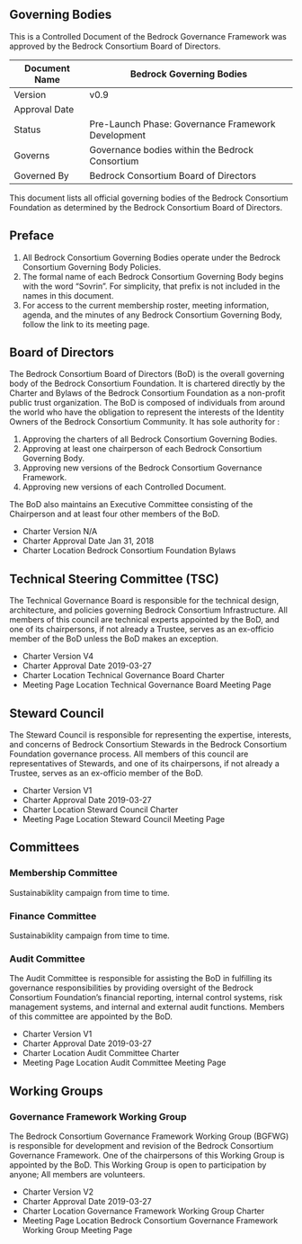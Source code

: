 
## Governing Bodies

This is a Controlled Document of the Bedrock Governance Framework was approved by the Bedrock Consortium Board of Directors.

| Document Name |Bedrock Governing Bodies |
| --- | --- |
| Version | v0.9 |
| Approval Date | |
| Status | Pre-Launch Phase: Governance Framework Development |
| Governs | Governance bodies within the Bedrock Consortium|
| Governed By | Bedrock Consortium Board of Directors |

This document lists all official governing bodies of the Bedrock Consortium Foundation as determined by the Bedrock Consortium Board of Directors.

## Preface

1. All Bedrock Consortium Governing Bodies operate under the Bedrock Consortium Governing Body Policies.
2. The formal name of each Bedrock Consortium Governing Body begins with the word “Sovrin”. For simplicity, that prefix is not included in the names in this document.
3. For access to the current membership roster, meeting information, agenda, and the minutes of any Bedrock Consortium Governing Body, follow the link to its meeting page.

## Board of Directors
The Bedrock Consortium Board of Directors (BoD) is the overall governing body of the Bedrock Consortium Foundation. It is chartered directly by the Charter and Bylaws of the Bedrock Consortium Foundation as a non-profit public trust organization. The BoD is composed of individuals from around the world who have the obligation to represent the interests of the Identity Owners of the Bedrock Consortium Community. It has sole authority for :

1. Approving the charters of all Bedrock Consortium Governing Bodies.
2. Approving at least one chairperson of each Bedrock Consortium Governing Body.
3. Approving new versions of the Bedrock Consortium Governance Framework.
4. Approving new versions of each Controlled Document.

The BoD also maintains an Executive Committee consisting of the Chairperson and at least four other members of the BoD.

* Charter Version N/A
* Charter Approval Date Jan 31, 2018
* Charter Location Bedrock Consortium Foundation Bylaws

## Technical Steering Committee (TSC)
The Technical Governance Board is responsible for the technical design, architecture, and policies governing Bedrock Consortium Infrastructure. All members of this council are technical experts
appointed by the BoD, and one of its chairpersons, if not already a Trustee, serves as an ex-officio member of the BoD unless the BoD makes an exception.

* Charter Version V4
* Charter Approval Date 2019-03-27
* Charter Location Technical Governance Board Charter
* Meeting Page Location Technical Governance Board Meeting Page

## Steward Council
The Steward Council is responsible for representing the expertise, interests, and concerns of Bedrock Consortium Stewards in the Bedrock Consortium Foundation governance process. All members of this council are representatives of Stewards, and one of its chairpersons, if not already a Trustee, serves as an ex-officio member of the BoD.

* Charter Version V1
* Charter Approval Date 2019-03-27
* Charter Location Steward Council Charter
* Meeting Page Location Steward Council Meeting Page

## Committees

### Membership Committee
Sustainabiklity campaign from time to time.



### Finance Committee
Sustainabiklity campaign from time to time.

### Audit Committee
The Audit Committee is responsible for assisting the BoD in fulfilling its governance responsibilities by providing oversight of the Bedrock Consortium Foundation’s financial reporting, internal control systems, risk management systems, and internal and external audit functions. Members of this committee are appointed by the BoD.

* Charter Version V1
* Charter Approval Date 2019-03-27
* Charter Location Audit Committee Charter
* Meeting Page Location Audit Committee Meeting Page

## Working Groups
### Governance Framework Working Group
The Bedrock Consortium Governance Framework Working Group (BGFWG) is responsible for development and revision of the Bedrock Consortium Governance Framework. One of the chairpersons of this Working Group is
appointed by the BoD. This Working Group is open to participation by anyone; All members are volunteers.

* Charter Version V2
* Charter Approval Date 2019-03-27
* Charter Location Governance Framework Working Group Charter
* Meeting Page Location Bedrock Consortium Governance Framework Working Group Meeting Page
